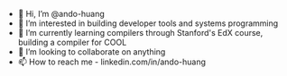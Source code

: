 - 👋 Hi, I’m @ando-huang
- 👀 I’m interested in building developer tools and systems programming
- 🌱 I’m currently learning compilers through Stanford's EdX course, building a compiler for COOL
- 💞️ I’m looking to collaborate on anything
- 📫 How to reach me - linkedin.com/in/ando-huang

<!---
ando-huang/ando-huang is a ✨ special ✨ repository because its `README.md` (this file) appears on your GitHub profile.
You can click the Preview link to take a look at your changes.
--->
